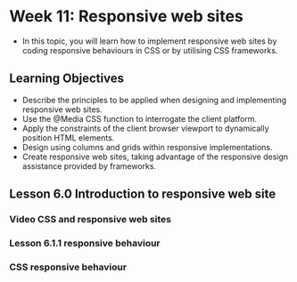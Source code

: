 # Week 11: Responsive web sites
* In this topic, you will learn how to implement responsive web sites by coding responsive behaviours in CSS or by utilising CSS frameworks.

## Learning Objectives
* Describe the principles to be applied when designing and implementing responsive web sites.
* Use the @Media CSS function to interrogate the client platform.
* Apply the constraints of the client browser viewport to dynamically position HTML elements.
* Design using columns and grids within responsive implementations.
* Create responsive web sites, taking advantage of the responsive design assistance provided by frameworks.

## Lesson 6.0 Introduction to responsive web site
### Video CSS and responsive web sites

### Lesson 6.1.1 responsive behaviour
### CSS responsive behaviour
